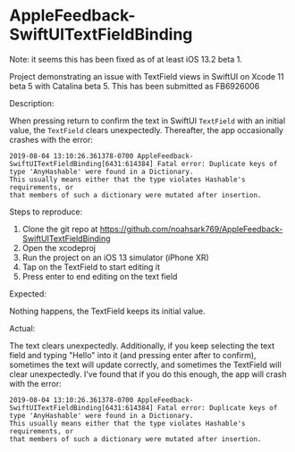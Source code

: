 # AppleFeedback-SwiftUITextFieldBinding
Note: it seems this has been fixed as of at least iOS 13.2 beta 1.

Project demonstrating an issue with TextField views in SwiftUI on Xcode 11 beta 5 with Catalina beta 5. This has been submitted as FB6926006

Description:

When pressing return to confirm the text in SwiftUI `TextField` with an initial value, the `TextField` clears unexpectedly. Thereafter, the app occasionally crashes with the error:

```
2019-08-04 13:10:26.361378-0700 AppleFeedback-SwiftUITextFieldBinding[6431:614384] Fatal error: Duplicate keys of type 'AnyHashable' were found in a Dictionary.
This usually means either that the type violates Hashable's requirements, or
that members of such a dictionary were mutated after insertion.
```

Steps to reproduce:

1. Clone the git repo at https://github.com/noahsark769/AppleFeedback-SwiftUITextFieldBinding
2. Open the xcodeproj
3. Run the project on an iOS 13 simulator (iPhone XR)
4. Tap on the TextField to start editing it
5. Press enter to end editing on the text field

Expected:

Nothing happens, the TextField keeps its initial value.

Actual:

The text clears unexpectedly. Additionally, if you keep selecting the text field and typing "Hello" into it (and pressing enter after to confirm), sometimes the text will update correctly, and sometimes the TextField will clear unexpectedly. I've found that if you do this enough, the app will crash with the error:

```
2019-08-04 13:10:26.361378-0700 AppleFeedback-SwiftUITextFieldBinding[6431:614384] Fatal error: Duplicate keys of type 'AnyHashable' were found in a Dictionary.
This usually means either that the type violates Hashable's requirements, or
that members of such a dictionary were mutated after insertion.
```

